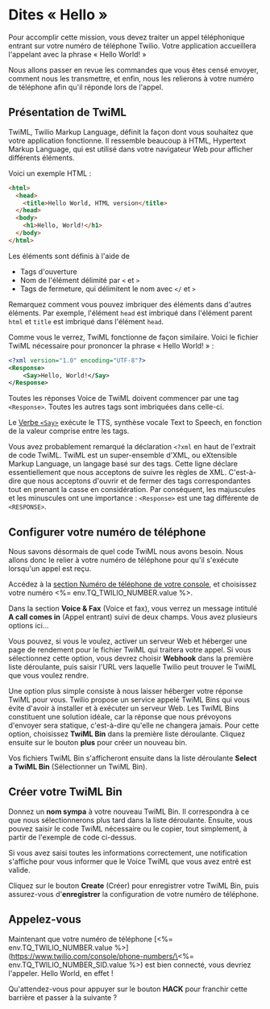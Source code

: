 # Dites «&nbsp;Hello&nbsp;»

Pour accomplir cette mission, vous devez traiter un appel téléphonique entrant sur votre numéro de téléphone Twilio. Votre application accueillera l'appelant avec la phrase «&nbsp;Hello World!&nbsp;»

Nous allons passer en revue les commandes que vous êtes censé envoyer, comment nous les transmettre, et enfin, nous les relierons à votre numéro de téléphone afin qu'il réponde lors de l'appel.

## Présentation de TwiML

TwiML, Twilio Markup Language, définit la façon dont vous souhaitez que votre application fonctionne. Il ressemble beaucoup à HTML, Hypertext Markup Language, qui est utilisé dans votre navigateur Web pour afficher différents éléments.

Voici un exemple HTML&nbsp;:

```html
<html>
  <head>
    <title>Hello World, HTML version</title>
  </head>
  <body>
    <h1>Hello, World!</h1>
  </body>
</html>
```

Les éléments sont définis à l'aide de

- Tags d'ouverture
- Nom de l'élément délimité par `<` et `>`
- Tags de fermeture, qui délimitent le nom avec `</` et `>`

Remarquez comment vous pouvez imbriquer des éléments dans d'autres éléments. Par exemple, l'élément `head` est imbriqué dans l'élément parent `html` et `title` est imbriqué dans l'élément `head`.

Comme vous le verrez, TwiML fonctionne de façon similaire. Voici le fichier TwiML nécessaire pour prononcer la phrase «&nbsp;Hello World!&nbsp;»&nbsp;:

```xml
<?xml version="1.0" encoding="UTF-8"?>
<Response>
    <Say>Hello, World!</Say>
</Response>
```

Toutes les réponses Voice de TwiML doivent commencer par une tag `<Response>`. Toutes les autres tags sont imbriquées dans celle-ci.

Le [Verbe `<Say>`](https://www.twilio.com/docs/voice/twiml/say) exécute le TTS, synthèse vocale Text to Speech, en fonction de la valeur comprise entre les tags.

Vous avez probablement remarqué la déclaration `<?xml` en haut de l'extrait de code TwiML. TwiML est un super-ensemble d'XML, ou eXtensible Markup Language, un langage basé sur des tags. Cette ligne déclare essentiellement que nous acceptons de suivre les règles de XML. C'est-à-dire que nous acceptons d'ouvrir et de fermer des tags correspondantes tout en prenant la casse en considération. Par conséquent, les majuscules et les minuscules ont une importance&nbsp;: `<Response>` est une tag différente de `<RESPONSE>`.

## Configurer votre numéro de téléphone

Nous savons désormais de quel code TwiML nous avons besoin. Nous allons donc le relier à votre numéro de téléphone pour qu'il s'exécute lorsqu'un appel est reçu.

Accédez à la [section Numéro de téléphone de votre console](https://www.twilio.com/console/phone-numbers/incoming), et choisissez votre numéro \<%= env.TQ_TWILIO_NUMBER.value %>.

Dans la section **Voice \& Fax** (Voice et fax), vous verrez un message intitulé **A call comes in** (Appel entrant) suivi de deux champs. Vous avez plusieurs options ici…

Vous pouvez, si vous le voulez, activer un serveur Web et héberger une page de rendement pour le fichier TwiML qui traitera votre appel. Si vous sélectionnez cette option, vous devrez choisir **Webhook** dans la première liste déroulante, puis saisir l'URL vers laquelle Twilio peut trouver le TwiML que vous voulez rendre.

Une option plus simple consiste à nous laisser héberger votre réponse TwiML pour vous. Twilio propose un service appelé TwiML Bins qui vous évite d'avoir à installer et à exécuter un serveur Web. Les TwiML Bins constituent une solution idéale, car la réponse que nous prévoyons d'envoyer sera statique, c'est-à-dire qu'elle ne changera jamais. Pour cette option, choisissez **TwiML Bin** dans la première liste déroulante. Cliquez ensuite sur le bouton **plus** pour créer un nouveau bin.

Vos fichiers TwiML Bin s'afficheront ensuite dans la liste déroulante **Select a TwiML Bin** (Sélectionner un TwiML Bin).

## Créer votre TwiML Bin

Donnez un **nom sympa** à votre nouveau TwiML Bin. Il correspondra à ce que nous sélectionnerons plus tard dans la liste déroulante. Ensuite, vous pouvez saisir le code TwiML nécessaire ou le copier, tout simplement, à partir de l'exemple de code ci-dessus.

Si vous avez saisi toutes les informations correctement, une notification s'affiche pour vous informer que le Voice TwiML que vous avez entré est valide.

Cliquez sur le bouton **Create** (Créer) pour enregistrer votre TwiML Bin, puis assurez-vous d'**enregistrer** la configuration de votre numéro de téléphone.

## Appelez-vous

Maintenant que votre numéro de téléphone \[\<%= env.TQ_TWILIO_NUMBER.value %>](https://www.twilio.com/console/phone-numbers/\<%= env.TQ_TWILIO_NUMBER_SID.value %>) est bien connecté, vous devriez l'appeler. Hello World, en effet&nbsp;!

Qu'attendez-vous pour appuyer sur le bouton **HACK** pour franchir cette barrière et passer à la suivante&nbsp;?